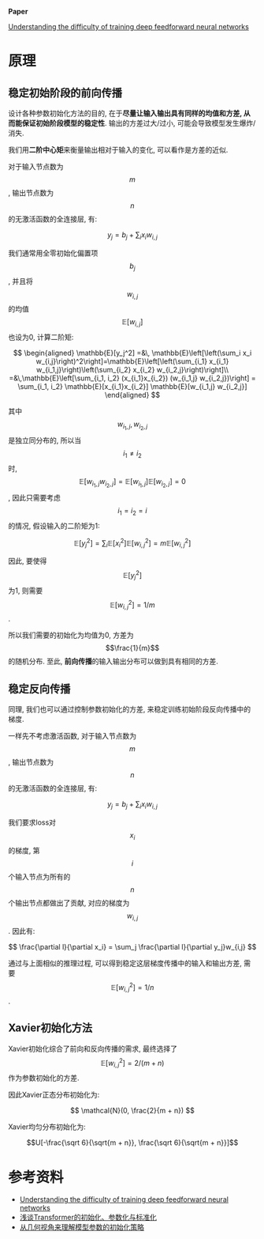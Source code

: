 **Paper**

[Understanding the difficulty of training deep feedforward neural networks](http://proceedings.mlr.press/v9/glorot10a/glorot10a.pdf)

# 原理

## 稳定初始阶段的前向传播

设计各种参数初始化方法的目的, 在于**尽量让输入输出具有同样的均值和方差, 从而能保证初始阶段模型的稳定性**. 输出的方差过大/过小, 可能会导致模型发生爆炸/消失.

我们用**二阶中心矩**来衡量输出相对于输入的变化, 可以看作是方差的近似.

对于输入节点数为$$m$$, 输出节点数为$$n$$的无激活函数的全连接层, 有:

$$
y_j = b_j + \sum_i x_i w_{i,j}
$$

我们通常用全零初始化偏置项$$b_j$$, 并且将$$w_{i,j}$$的均值$$\mathbb{E}[w_{i,j}]$$也设为0, 计算二阶矩:

$$
\begin{aligned} 
\mathbb{E}[y_j^2] =&\, \mathbb{E}\left[\left(\sum_i x_i w_{i,j}\right)^2\right]=\mathbb{E}\left[\left(\sum_{i_1} x_{i_1} w_{i_1,j}\right)\left(\sum_{i_2} x_{i_2} w_{i_2,j}\right)\right]\\ 
=&\,\mathbb{E}\left[\sum_{i_1, i_2} (x_{i_1}x_{i_2}) (w_{i_1,j} w_{i_2,j})\right] = \sum_{i_1, i_2} \mathbb{E}[x_{i_1}x_{i_2}] \mathbb{E}[w_{i_1,j} w_{i_2,j}] 
\end{aligned}
$$

其中$$w_{i_1,j},w_{i_2,j}$$是独立同分布的, 所以当$$i_1\neq i_2$$时, $$\mathbb{E}[w_{i_1,j}w_{i_2,j}]=\mathbb{E}[w_{i_1,j}]\mathbb{E}[w_{i_2,j}]=0$$, 因此只需要考虑$$i_1=i_2=i$$的情况, 假设输入的二阶矩为1:

$$
\mathbb{E}[y_j^2] = \sum_{i} \mathbb{E}[x_i^2] \mathbb{E}[w_{i,j}^2]= m\mathbb{E}[w_{i,j}^2]
$$

因此, 要使得$$\mathbb{E}[y_j^2]$$为1, 则需要$$\mathbb{E}[w_{i,j}^2]=1/m$$.

所以我们需要的初始化为均值为0, 方差为$$\frac{1}{m}$$的随机分布. 至此, **前向传播**的输入输出分布可以做到具有相同的方差.

## 稳定反向传播

同理, 我们也可以通过控制参数初始化的方差, 来稳定训练初始阶段反向传播中的梯度.

一样先不考虑激活函数, 对于输入节点数为$$m$$, 输出节点数为$$n$$的无激活函数的全连接层, 有:

$$
y_j = b_j + \sum_i x_i w_{i,j}
$$

我们要求loss对$$x_i$$的梯度, 第$$i$$个输入节点为所有的$$n$$个输出节点都做出了贡献, 对应的梯度为$$w_{i,j}$$. 因此有:

$$
\frac{\partial l}{\partial x_i} = \sum_j \frac{\partial l}{\partial y_j}w_{i,j}
$$

通过与上面相似的推理过程, 可以得到稳定这层梯度传播中的输入和输出方差, 需要$$\mathbb{E}[w_{i,j}^2]=1/n$$.

## Xavier初始化方法

Xavier初始化综合了前向和反向传播的需求, 最终选择了$$\mathbb{E}[w_{i,j}^2]=2/(m + n)$$作为参数初始化的方差.

因此Xavier正态分布初始化为:

$$
\mathcal{N}(0, \frac{2}{m + n})
$$

Xavier均匀分布初始化为:

$$U[-\frac{\sqrt 6}{\sqrt{m + n}}, \frac{\sqrt 6}{\sqrt{m + n}}]$$

# 参考资料

- [Understanding the difficulty of training deep feedforward neural networks](http://proceedings.mlr.press/v9/glorot10a/glorot10a.pdf)
- [浅谈Transformer的初始化、参数化与标准化](https://kexue.fm/archives/8620)
- [从几何视角来理解模型参数的初始化策略](https://kexue.fm/archives/7180)
